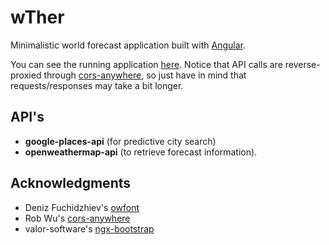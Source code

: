 # wTher

Minimalistic world forecast application built with [Angular](https://angular.io/).

You can see the running application [here](https://al-pez.github.io/wther/).
Notice that API calls are reverse-proxied through [cors-anywhere](https://github.com/Rob--W/cors-anywhere),
so just have in mind that requests/responses may take a bit longer.


## API's

- **google-places-api** (for predictive city search)
- **openweathermap-api** (to retrieve forecast information).


## Acknowledgments

- Deniz Fuchidzhiev's [owfont](https://github.com/websygen/owfont)
- Rob Wu's [cors-anywhere](https://github.com/Rob--W/cors-anywhere)
- valor-software's [ngx-bootstrap](https://github.com/valor-software/ngx-bootstrap)
